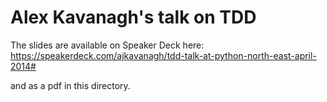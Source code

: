 # Alex Kavanagh's talk on TDD #

The slides are available on Speaker Deck here:
https://speakerdeck.com/ajkavanagh/tdd-talk-at-python-north-east-april-2014#

and as a pdf in this directory.

